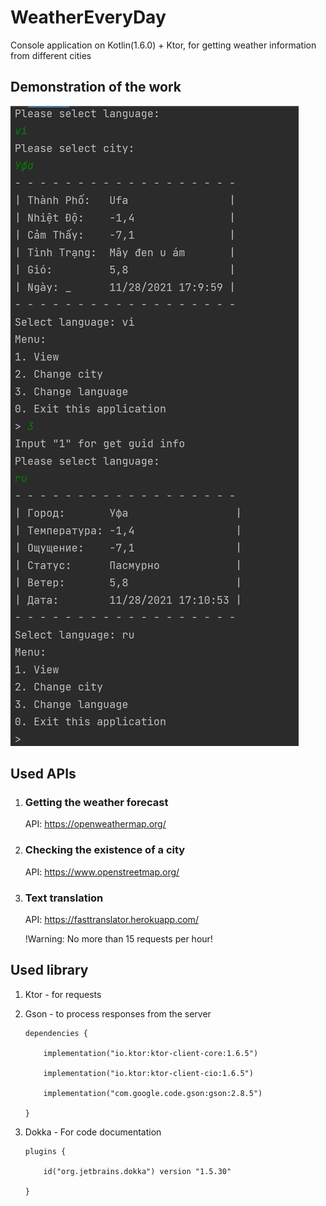 # WeatherEveryDay
Console application on Kotlin(1.6.0) + Ktor, for getting weather information from different cities

## Demonstration of the work

![Alt text](image/example.jpg)

## Used APIs

1. ### Getting the weather forecast

	API: https://openweathermap.org/

2. ### Checking the existence of a city
	
	API: https://www.openstreetmap.org/
	
3. ### Text translation

	API: https://fasttranslator.herokuapp.com/
	
	!Warning: No more than 15 requests per hour!
	
## Used library
	
1. Ktor - for requests
	
2. Gson - to process responses from the server
	
	```
	dependencies {
	
		implementation("io.ktor:ktor-client-core:1.6.5")
		
		implementation("io.ktor:ktor-client-cio:1.6.5")
		
		implementation("com.google.code.gson:gson:2.8.5")
		
	}
	```
	
3. Dokka - For code documentation
	
	```
	plugins {
	
		id("org.jetbrains.dokka") version "1.5.30"
		
	}
	```
	
	
	